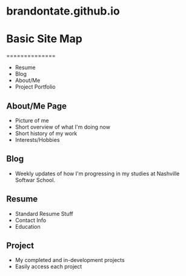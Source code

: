 brandontate.github.io
=====================

# Basic Site Map
==============

* Resume
* Blog
* About/Me
* Project Portfolio

## About/Me Page

* Picture of me
* Short overview of what I'm doing now
* Short history of my work
* Interests/Hobbies

## Blog

* Weekly updates of how I'm progressing in my studies at Nashville Softwar School.

## Resume

* Standard Resume Stuff
* Contact Info
* Education

## Project

* My completed and in-development projects
* Easily access each project
